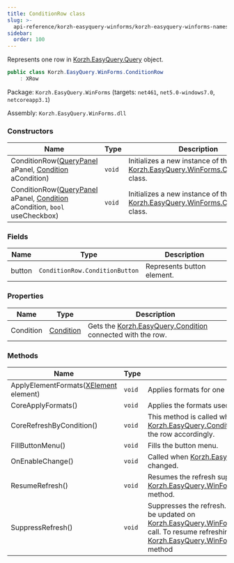 ```yaml
---
title: ConditionRow class
slug: >-
  api-reference/korzh-easyquery-winforms/korzh-easyquery-winforms-namespace/conditionrow-class
sidebar:
  order: 100
---
```


Represents one row in [Korzh.EasyQuery.Query](///////////////easyquery/docs/api-reference/korzh-easyquery/korzh-easyquery-namespace/query-class) object.
```csharp
public class Korzh.EasyQuery.WinForms.ConditionRow
    : XRow

```
Package: `Korzh.EasyQuery.WinForms` (targets: `net461`, `net5.0-windows7.0`, `netcoreapp3.1`)

Assembly: `Korzh.EasyQuery.WinForms.dll`

### Constructors

| Name | Type | Description | 
| --- | --- | --- | 
| ConditionRow([QueryPanel](///////////////easyquery/docs/api-reference/korzh-easyquery-winforms/korzh-easyquery-winforms-namespace/querypanel-class) aPanel, [Condition](///////////////easyquery/docs/api-reference/korzh-easyquery/korzh-easyquery-namespace/condition-class) aCondition) | `void` | Initializes a new instance of the [Korzh.EasyQuery.WinForms.ConditionRow](///////////////easyquery/docs/api-reference/korzh-easyquery-winforms/korzh-easyquery-winforms-namespace/conditionrow-class) class. | 
| ConditionRow([QueryPanel](///////////////easyquery/docs/api-reference/korzh-easyquery-winforms/korzh-easyquery-winforms-namespace/querypanel-class) aPanel, [Condition](///////////////easyquery/docs/api-reference/korzh-easyquery/korzh-easyquery-namespace/condition-class) aCondition, `bool` useCheckbox) | `void` | Initializes a new instance of the [Korzh.EasyQuery.WinForms.ConditionRow](///////////////easyquery/docs/api-reference/korzh-easyquery-winforms/korzh-easyquery-winforms-namespace/conditionrow-class) class. | 


### Fields

| Name | Type | Description | 
| --- | --- | --- | 
| button | `ConditionRow.ConditionButton` | Represents button element. | 


### Properties

| Name | Type | Description | 
| --- | --- | --- | 
| Condition | [Condition](///////////////easyquery/docs/api-reference/korzh-easyquery/korzh-easyquery-namespace/condition-class) | Gets the [Korzh.EasyQuery.Condition](///////////////easyquery/docs/api-reference/korzh-easyquery/korzh-easyquery-namespace/condition-class) connected with the row. | 


### Methods

| Name | Type | Description | 
| --- | --- | --- | 
| ApplyElementFormats([XElement](///////////////easyquery/docs/api-reference/korzh-easyquery-winforms/korzh-easyquery-winforms-namespace/xelement-class) element) | `void` | Applies formats for one element. | 
| CoreApplyFormats() | `void` | Applies the formats used in parent object. | 
| CoreRefreshByCondition() | `void` | This method is called when connected [Korzh.EasyQuery.Condition](///////////////easyquery/docs/api-reference/korzh-easyquery/korzh-easyquery-namespace/condition-class) is changed  and we need to refresh the row accordingly. | 
| FillButtonMenu() | `void` | Fills the button menu. | 
| OnEnableChange() | `void` | Called when [Korzh.EasyQuery.Condition.IsEnabled](///////////////easyquery/docs/api-reference/korzh-easyquery/korzh-easyquery-namespace/condition-class) property is changed. | 
| ResumeRefresh() | `void` | Resumes the refresh suppressed by [Korzh.EasyQuery.WinForms.ConditionRow.SuppressRefresh](///////////////easyquery/docs/api-reference/korzh-easyquery-winforms/korzh-easyquery-winforms-namespace/conditionrow-class) method. | 
| SuppressRefresh() | `void` | Suppresses the refresh. After this method call the row will not be updated on [Korzh.EasyQuery.WinForms.ConditionRow.RefreshByCondition](///////////////easyquery/docs/api-reference/korzh-easyquery-winforms/korzh-easyquery-winforms-namespace/conditionrow-class) call.  To resume refreshing back call [Korzh.EasyQuery.WinForms.ConditionRow.ResumeRefresh](///////////////easyquery/docs/api-reference/korzh-easyquery-winforms/korzh-easyquery-winforms-namespace/conditionrow-class) method |
